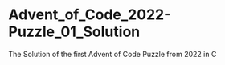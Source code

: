 # Advent_of_Code_2022-Puzzle_01_Solution
The Solution of the first Advent of Code Puzzle from 2022 in C
